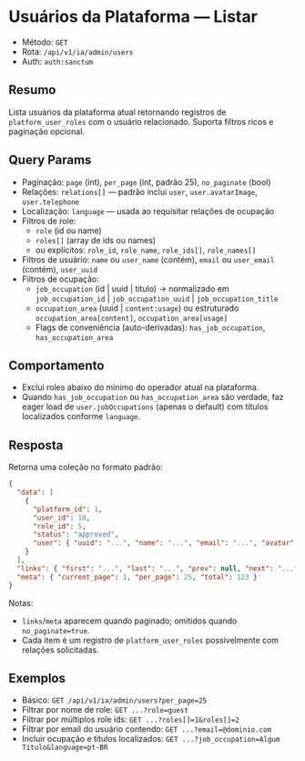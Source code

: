 # Usuários da Plataforma — Listar

- Método: `GET`
- Rota: `/api/v1/ia/admin/users`
- Auth: `auth:sanctum`

## Resumo
Lista usuários da plataforma atual retornando registros de `platform_user_roles` com o usuário relacionado. Suporta filtros ricos e paginação opcional.

## Query Params
- Paginação: `page` (int), `per_page` (int, padrão 25), `no_paginate` (bool)
- Relações: `relations[]` — padrão inclui `user`, `user.avatarImage`, `user.telephone`
- Localização: `language` — usada ao requisitar relações de ocupação
- Filtros de role:
  - `role` (id ou name)
  - `roles[]` (array de ids ou names)
  - ou explícitos: `role_id`, `role_name`, `role_ids[]`, `role_names[]`
- Filtros de usuário: `name` ou `user_name` (contém), `email` ou `user_email` (contém), `user_uuid`
- Filtros de ocupação:
  - `job_occupation` (id | uuid | título) → normalizado em `job_occupation_id` | `job_occupation_uuid` | `job_occupation_title`
  - `occupation_area` (uuid | `content:usage`) ou estruturado `occupation_area[content]`, `occupation_area[usage]`
  - Flags de conveniência (auto-derivadas): `has_job_occupation`, `has_occupation_area`

## Comportamento
- Exclui roles abaixo do mínimo do operador atual na plataforma.
- Quando `has_job_occupation` ou `has_occupation_area` são verdade, faz eager load de `user.jobOccupations` (apenas o default) com títulos localizados conforme `language`.

## Resposta
Retorna uma coleção no formato padrão:

```json
{
  "data": [
    {
      "platform_id": 1,
      "user_id": 10,
      "role_id": 5,
      "status": "approved",
      "user": { "uuid": "...", "name": "...", "email": "...", "avatar": "..." }
    }
  ],
  "links": { "first": "...", "last": "...", "prev": null, "next": "..." },
  "meta": { "current_page": 1, "per_page": 25, "total": 123 }
}
```

Notas:
- `links`/`meta` aparecem quando paginado; omitidos quando `no_paginate=true`.
- Cada item é um registro de `platform_user_roles` possivelmente com relações solicitadas.

## Exemplos
- Básico: `GET /api/v1/ia/admin/users?per_page=25`
- Filtrar por nome de role: `GET ...?role=guest`
- Filtrar por múltiplos role ids: `GET ...?roles[]=1&roles[]=2`
- Filtrar por email do usuário contendo: `GET ...?email=@dominio.com`
- Incluir ocupação e títulos localizados: `GET ...?job_occupation=Algum Título&language=pt-BR`

